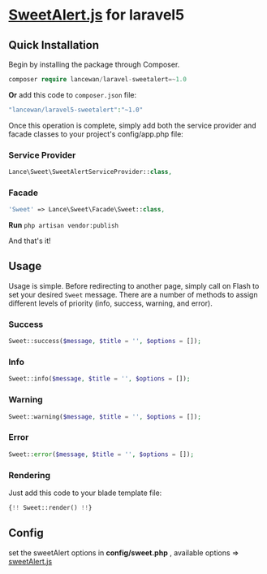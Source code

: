# [SweetAlert.js](http://t4t5.github.io/sweetalert/) for laravel5

## Quick Installation

Begin by installing the package through Composer.
```php
composer require lancewan/laravel-sweetalert=~1.0
```
**Or** add this code to `composer.json` file:
```php
"lancewan/laravel5-sweetalert":"~1.0"
```
Once this operation is complete, simply add both the service provider and facade classes to your project's config/app.php file:

### Service Provider
```php
Lance\Sweet\SweetAlertServiceProvider::class,
```

### Facade
```php
'Sweet' => Lance\Sweet\Facade\Sweet::class,
```

**Run** `php artisan vendor:publish`

And that's it! 

## Usage
Usage is simple. Before redirecting to another page, simply call on Flash to set your desired `Sweet` message. There are a number of methods to assign different levels of priority (info, success, warning, and error).
### Success
```php
Sweet::success($message, $title = '', $options = []);
```

### Info
```php
Sweet::info($message, $title = '', $options = []);
```

### Warning
```php
Sweet::warning($message, $title = '', $options = []);
```

### Error
```php
Sweet::error($message, $title = '', $options = []);
```

### Rendering
Just add this code to your blade template file:

```php
{!! Sweet::render() !!}
```

## Config

set the sweetAlert options in **config/sweet.php** , available options => [sweetAlert.js](http://t4t5.github.io/sweetalert/)


